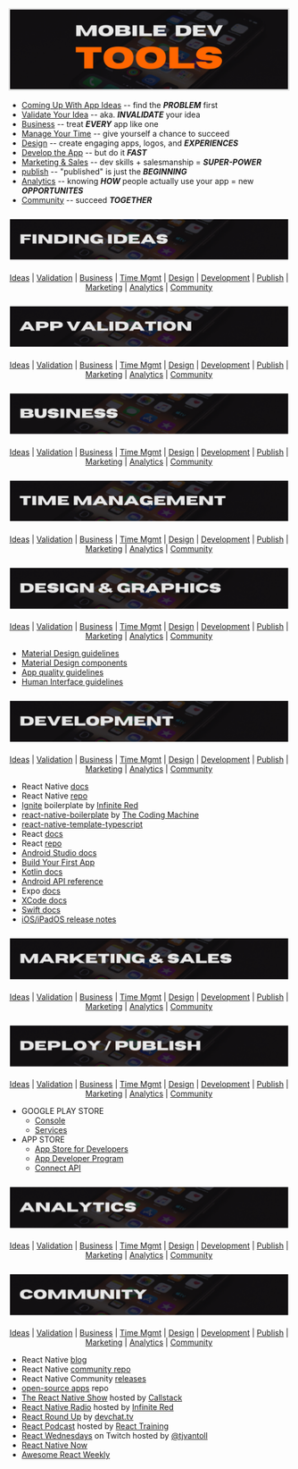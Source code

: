 ![mobile dev tools repo graphic](./assets/title.png)

- [Coming Up With App Ideas](#finding-ideas) -- find the **_PROBLEM_** first
- [Validate Your Idea](#app-validation) -- aka. **_INVALIDATE_** your idea
- [Business](#business) -- treat **_EVERY_** app like one
- [Manage Your Time](#time-management) -- give yourself a chance to succeed
- [Design](#design) -- create engaging apps, logos, and **_EXPERIENCES_**
- [Develop the App](#development) -- but do it **_FAST_**
- [Marketing & Sales](#marketing-sales) -- dev skills + salesmanship = **_SUPER-POWER_**
- [publish](#publish) -- "published" is just the **_BEGINNING_**
- [Analytics](#analytics) -- knowing **_HOW_** people actually use your app = new **_OPPORTUNITES_**
- [Community](#community) -- succeed **_TOGETHER_**

<h3 id='finding-ideas'>

![mobile dev tools repo graphic](./assets/finding-ideas.png)

</h3>

<div align='center'>

[Ideas](#finding-ideas) | [Validation](#app-validation) | [Business](#business) | [Time Mgmt](#time-management) | [Design](#design) | [Development](#development) | [Publish](#publish) | [Marketing](#marketing-sales) | [Analytics](#analytics) | [Community](#community)

</div>

<h3 id='app-validation'>

![mobile dev tools repo graphic](./assets/validation.png)

</h3>

<div align='center'>

[Ideas](#finding-ideas) | [Validation](#app-validation) | [Business](#business) | [Time Mgmt](#time-management) | [Design](#design) | [Development](#development) | [Publish](#publish) | [Marketing](#marketing-sales) | [Analytics](#analytics) | [Community](#community)

</div>

<h3 id='business'>

![mobile dev tools repo graphic](./assets/business.png)

</h3>

<div align='center'>

[Ideas](#finding-ideas) | [Validation](#app-validation) | [Business](#business) | [Time Mgmt](#time-management) | [Design](#design) | [Development](#development) | [Publish](#publish) | [Marketing](#marketing-sales) | [Analytics](#analytics) | [Community](#community)

</div>

<h3 id='time-management'>

![mobile dev tools repo graphic](./assets/time-mgmt.png)

</h3>

<div align='center'>

[Ideas](#finding-ideas) | [Validation](#app-validation) | [Business](#business) | [Time Mgmt](#time-management) | [Design](#design) | [Development](#development) | [Publish](#publish) | [Marketing](#marketing-sales) | [Analytics](#analytics) | [Community](#community)

</div>

<h3 id='design'>

![mobile dev tools repo graphic](./assets/design.png)

</h3>

<div align='center'>

[Ideas](#finding-ideas) | [Validation](#app-validation) | [Business](#business) | [Time Mgmt](#time-management) | [Design](#design) | [Development](#development) | [Publish](#publish) | [Marketing](#marketing-sales) | [Analytics](#analytics) | [Community](#community)

</div>

- [Material Design guidelines](https://material.io/design)
- [Material Design components](https://material.io/develop/android)
- [App quality guidelines](https://developer.android.com/quality)
- [Human Interface guidelines](https://developer.apple.com/design/human-interface-guidelines/ios/overview/themes/)

<h3 id='development'>

![mobile dev tools repo graphic](./assets/development.png)

</h3>

<div align='center'>

[Ideas](#finding-ideas) | [Validation](#app-validation) | [Business](#business) | [Time Mgmt](#time-management) | [Design](#design) | [Development](#development) | [Publish](#publish) | [Marketing](#marketing-sales) | [Analytics](#analytics) | [Community](#community)

</div>

- React Native [docs](http://reactnative.dev/docs/getting-started)
- React Native [repo](https://github.com/facebook/react-native/)
- [Ignite](https://github.com/infinitered/ignite) boilerplate by [Infinite Red](https://infinite.red/)
- [react-native-boilerplate](https://github.com/thecodingmachine/react-native-boilerplate/tree/master/template) by [The Coding Machine](https://www.thecodingmachine.com/en/home-2/)
- [react-native-template-typescript](https://github.com/react-native-community/react-native-template-typescript)
- React [docs](https://reactjs.org/docs)
- React [repo](https://github.com/facebook/react)
- [Android Studio docs](https://developer.android.com/docs)
- [Build Your First App](https://developer.android.com/training/basics/firstapp)
- [Kotlin docs](https://developer.android.com/kotlin)
- [Android API reference](https://developer.android.com/reference)
- Expo [docs](https://docs.expo.io/)
- [XCode docs](https://developer.apple.com/documentation/xcode/)
- [Swift docs](https://developer.apple.com/documentation/swift)
- [iOS/iPadOS release notes](https://developer.apple.com/documentation/ios-ipados-release-notes)

<h3 id='marketing-sales'>

![mobile dev tools repo graphic](./assets/sales.png)

</h3>

<div align='center'>

[Ideas](#finding-ideas) | [Validation](#app-validation) | [Business](#business) | [Time Mgmt](#time-management) | [Design](#design) | [Development](#development) | [Publish](#publish) | [Marketing](#marketing-sales) | [Analytics](#analytics) | [Community](#community)

</div>

<h3 id='publish'>

![mobile dev tools repo graphic](./assets/publish.png)

</h3>

<div align='center'>

[Ideas](#finding-ideas) | [Validation](#app-validation) | [Business](#business) | [Time Mgmt](#time-management) | [Design](#design) | [Development](#development) | [Publish](#publish) | [Marketing](#marketing-sales) | [Analytics](#analytics) | [Community](#community)

</div>

- GOOGLE PLAY STORE
  - [Console](https://developer.android.com/distribute/console?hl=ru)
  - [Services](https://developer.android.com/distribute/play-services?hl=ru)
- APP STORE
  - [App Store for Developers](https://developer.apple.com/app-store/)
  - [App Developer Program](https://developer.apple.com/programs/whats-included/)
  - [Connect API](https://developer.apple.com/documentation/appstoreconnectapi)

<h3 id='analytics'>

![mobile dev tools repo graphic](./assets/analytics.png)

</h3>

<div align='center'>

[Ideas](#finding-ideas) | [Validation](#app-validation) | [Business](#business) | [Time Mgmt](#time-management) | [Design](#design) | [Development](#development) | [Publish](#publish) | [Marketing](#marketing-sales) | [Analytics](#analytics) | [Community](#community)

</div>

<h3 id='community'>

![mobile dev tools repo graphic](./assets/community.png)

</h3>

<div align='center'>

[Ideas](#finding-ideas) | [Validation](#app-validation) | [Business](#business) | [Time Mgmt](#time-management) | [Design](#design) | [Development](#development) | [Publish](#publish) | [Marketing](#marketing-sales) | [Analytics](#analytics) | [Community](#community)

</div>

- React Native [blog](https://reactnative.dev/blog)
- React Native [community repo](https://github.com/react-native-community)
- React Native Community [releases](https://github.com/react-native-community/releases)
- [open-source apps](https://github.com/ReactNativeNews/React-Native-Apps) repo
- [The React Native Show](https://callstack.com/podcast-react-native-show) hosted by [Callstack](https://callstack.com/)
- [React Native Radio](https://reactnativeradio.com/) hosted by [Infinite Red](http://infinite.red/)
- [React Round Up](https://devchat.tv/podcasts/react-round-up/) by [devchat.tv](https://devchat.tv/)
- [React Podcast](https://reactpodcast.simplecast.com/) hosted by [React Training](https://reacttraining.com/)
- [React Wednesdays](https://www.telerik.com/react-wednesdays) on Twitch hosted by [@tjvantoll](https://twitter.com/tjvantoll)
- [React Native Now](https://reactnativenow.com/issues)
- [Awesome React Weekly](https://react.libhunt.com/newsletter/archive)
